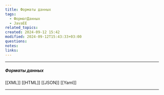 ```yaml
---
title: Форматы данных
tags:
  - ФорматДанных
  - JavaEE
related_topics: 
created: 2024-09-12 15:42
modified: 2024-09-12T15:43:33+03:00
questions: 
notes: 
links: 
---
```

----
##### Форматы данных
[[XML]]
[[HTML]]
[[JSON]]
[[Yaml]]


----
